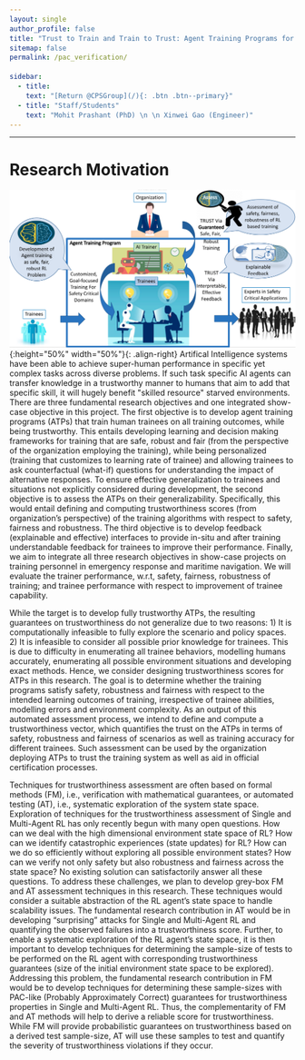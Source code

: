 ```yaml
---
layout: single
author_profile: false
title: "Trust to Train and Train to Trust: Agent Training Programs for Safety-Critical Environments"
sitemap: false
permalink: /pac_verification/

sidebar:
  - title:
    text: "[Return @CPSGroup](/){: .btn .btn--primary}"
  - title: "Staff/Students"
    text: "Mohit Prashant (PhD) \n \n Xinwei Gao (Engineer)"
---
```


******

# Research Motivation

![image-right](/_pages/assets/atp/overview.png){:height="50%" width="50%"}{: .align-right}
Artifical Intelligence systems have been able to achieve super-human performance in specific yet complex tasks across diverse problems. If such task specific AI agents can transfer knowledge in a trustworthy manner to humans that aim to add that specific skill, it will hugely benefit "skilled resource" starved environments. There are three fundamental research objectives and one integrated show-case objective in this project. The first objective is to develop agent training programs (ATPs) that train human trainees on all training outcomes, while being trustworthy. This entails developing learning and decision making frameworks for training that are safe, robust and fair (from the perspective of the organization employing the training), while being personalized (training that customizes to learning rate of trainee) and allowing trainees to ask counterfactual (what-if) questions for understanding the impact of alternative responses. To ensure effective generalization to trainees and situations not explicitly considered during development, the second objective is to assess the ATPs on their generalizability. Specifically, this would entail defining  and computing trustworthiness scores (from  organization’s  perspective) of the training algorithms with respect to safety, fairness and robustness. The third objective is to develop feedback (explainable and effective) interfaces to provide in-situ and after training understandable feedback for trainees to improve their performance.  Finally, we aim to integrate all three research objectives in show-case projects on training personnel in emergency response and maritime navigation. We will evaluate  the trainer performance, w.r.t, safety, fairness, robustness of training; and trainee performance with respect to improvement of trainee capability. 

While the target is to develop fully trustworthy ATPs, the resulting guarantees on trustworthiness do not generalize due to two reasons: 1) It is computationally infeasible to fully explore the scenario and policy spaces. 2) It is infeasible to consider all possible prior knowledge for trainees. This is due to difficulty in enumerating all trainee behaviors, modelling humans accurately, enumerating all possible environment situations and developing exact methods. Hence, we consider   designing trustworthiness scores for ATPs in this research. The goal is to determine whether the training programs satisfy safety, robustness and fairness with respect to the  intended learning outcomes of training, irrespective of trainee abilities, modelling errors and environment complexity. As an output of this automated assessment process, we intend to define and compute a trustworthiness vector, which quantifies the trust on the ATPs in terms of safety, robustness and fairness of scenarios as well as training accuracy for different trainees. Such assessment can be used by the organization deploying ATPs to trust the training system as well as aid in official certification processes.

Techniques for trustworthiness assessment are often based on formal methods (FM), i.e., verification with mathematical guarantees, or automated testing (AT), i.e.,  systematic exploration of the system state space. Exploration of techniques for the trustworthiness assessment of Single and Multi-Agent RL has only recently begun with many open questions. How can we deal with the high dimensional environment state space of RL? How can we identify catastrophic experiences (state  updates) for RL?  How can we do so efficiently without exploring all possible environment states? How can we verify not only safety but also robustness and fairness across the state space? No existing solution can satisfactorily answer all these questions. To address these challenges, we plan to develop grey-box FM and AT assessment techniques in this research. These techniques would consider a suitable abstraction of the RL agent’s state space to handle scalability issues. The fundamental research contribution in  AT would be in developing “surprising” attacks for Single and Multi-Agent RL and quantifying the observed failures into a trustworthiness score. Further, to enable a  systematic exploration of the RL agent’s state space, it is then important to develop techniques for determining the sample-size of tests to be performed on the RL  agent with corresponding trustworthiness guarantees (size of the initial environment state space to be explored). Addressing this problem, the fundamental research  contribution in FM would be to develop techniques for determining these sample-sizes with PAC-like (Probably  Approximately  Correct) guarantees for trustworthiness properties in Single and Multi-Agent RL. Thus, the complementarity of FM and AT methods will help to derive a reliable score for trustworthiness. While FM will provide probabilistic guarantees on trustworthiness based on a derived test sample-size, AT will use these samples to test and quantify the severity of trustworthiness violations if they occur.
